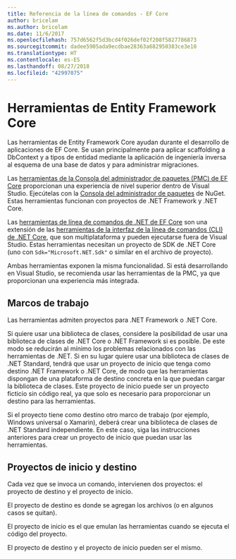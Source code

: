 ```yaml
---
title: Referencia de la línea de comandos - EF Core
author: bricelam
ms.author: bricelam
ms.date: 11/6/2017
ms.openlocfilehash: 757d6562f5d3bcd4f026def02f208f5827786873
ms.sourcegitcommit: dadee5905ada9ecdbae28363a682950383ce3e10
ms.translationtype: HT
ms.contentlocale: es-ES
ms.lasthandoff: 08/27/2018
ms.locfileid: "42997075"
---
```

<a name="entity-framework-core-tools"></a>Herramientas de Entity Framework Core
===========================
Las herramientas de Entity Framework Core ayudan durante el desarrollo de aplicaciones de EF Core. Se usan principalmente para aplicar scaffolding a DbContext y a tipos de entidad mediante la aplicación de ingeniería inversa al esquema de una base de datos y para administrar migraciones.

Las [herramientas de la Consola del administrador de paquetes (PMC) de EF Core][1] proporcionan una experiencia de nivel superior dentro de Visual Studio. Ejecútelas con la [Consola del administrador de paquetes][2] de NuGet. Estas herramientas funcionan con proyectos de .NET Framework y .NET Core.

Las [herramientas de línea de comandos de .NET de EF Core][3] son una extensión de las [herramientas de la interfaz de la línea de comandos (CLI) de .NET Core][4], que son multiplataforma y pueden ejecutarse fuera de Visual Studio. Estas herramientas necesitan un proyecto de SDK de .NET Core (uno con `Sdk="Microsoft.NET.Sdk"` o similar en el archivo de proyecto).

Ambas herramientas exponen la misma funcionalidad. Si está desarrollando en Visual Studio, se recomienda usar las herramientas de la PMC, ya que proporcionan una experiencia más integrada.

<a name="frameworks"></a>Marcos de trabajo
----------
Las herramientas admiten proyectos para .NET Framework o .NET Core.

Si quiere usar una biblioteca de clases, considere la posibilidad de usar una biblioteca de clases de .NET Core o .NET Framework si es posible. De este modo se reducirán al mínimo los problemas relacionados con las herramientas de .NET. Si en su lugar quiere usar una biblioteca de clases de .NET Standard, tendrá que usar un proyecto de inicio que tenga como destino .NET Framework o .NET Core, de modo que las herramientas dispongan de una plataforma de destino concreta en la que puedan cargar la biblioteca de clases. Este proyecto de inicio puede ser un proyecto ficticio sin código real, ya que solo es necesario para proporcionar un destino para las herramientas.

Si el proyecto tiene como destino otro marco de trabajo (por ejemplo, Windows universal o Xamarin), deberá crear una biblioteca de clases de .NET Standard independiente. En este caso, siga las instrucciones anteriores para crear un proyecto de inicio que puedan usar las herramientas.

<a name="startup-and-target-projects"></a>Proyectos de inicio y destino
---------------------------
Cada vez que se invoca un comando, intervienen dos proyectos: el proyecto de destino y el proyecto de inicio.

El proyecto de destino es donde se agregan los archivos (o en algunos casos se quitan).

El proyecto de inicio es el que emulan las herramientas cuando se ejecuta el código del proyecto.

El proyecto de destino y el proyecto de inicio pueden ser el mismo.


  [1]: powershell.md
  [2]: https://docs.microsoft.com/nuget/tools/package-manager-console
  [3]: dotnet.md
  [4]: https://docs.microsoft.com/dotnet/core/tools/
